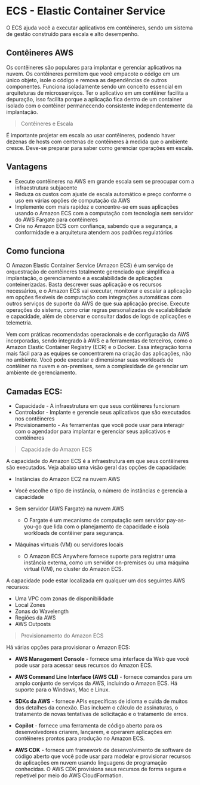 # ECS - Elastic Container Service

O ECS ajuda você a executar aplicativos em contêineres, sendo um sistema de gestão construído para escala e alto desempenho.

## Contêineres AWS

Os contêineres são populares para implantar e gerenciar aplicativos na nuvem. Os contêineres permitem que você empacote o código em um único objeto, isole o código e remova as dependências de outros componentes. Funciona isoladamente sendo um conceito essencial em arquiteturas de microsserviços. Ter o aplicativo em um contêiner facilita a depuração, isso facilita porque a aplicação fica dentro de um container isolado com o contêiner permanecendo consistente independentemente da implantação.

> Contêineres e Escala

É importante projetar em escala ao usar contêineres, podendo haver dezenas de hosts com centenas de contêineres à medida que o ambiente cresce. Deve-se preparar para saber como gerenciar operações em escala.

## Vantagens

- Execute contêineres na AWS em grande escala sem se preocupar com a infraestrutura subjacente
- Reduza os custos com ajuste de escala automático e preço conforme o uso em várias opções de computação da AWS
- Implemente com mais rapidez e concentre-se em suas aplicações usando o Amazon ECS com a computação com tecnologia sem servidor do AWS Fargate para contêineres
- Crie no Amazon ECS com confiança, sabendo que a segurança, a conformidade e a arquitetura atendem aos padrões regulatórios

## Como funciona

O Amazon Elastic Container Service (Amazon ECS) é um serviço de orquestração de contêineres totalmente gerenciado que simplifica a implantação, o gerenciamento e a escalabilidade de aplicações conteinerizadas. Basta descrever suas aplicação e os recursos necessários, e o Amazon ECS vai executar, monitorar e escalar a aplicação em opções flexíveis de computação com integrações automáticas com outros serviços de suporte da AWS de que sua aplicação precise. Execute operações do sistema, como criar regras personalizadas de escalabilidade e capacidade, além de observar e consultar dados de logs de aplicações e telemetria.

Vem com práticas recomendadas operacionais e de configuração da AWS incorporadas, sendo integrado à AWS e a ferramentas de terceiros, como o Amazon Elastic Container Registry (ECR) e o Docker. Essa integração torna mais fácil para as equipes se concentrarem na criação das aplicações, não no ambiente. Você pode executar e dimensionar suas workloads de contêiner na nuvem e on-premises, sem a complexidade de gerenciar um ambiente de gerenciamento.

## Camadas ECS:

- Capacidade - A infraestrutura em que seus contêineres funcionam
- Controlador - Implante e gerencie seus aplicativos que são executados nos contêineres
- Provisionamento - As ferramentas que você pode usar para interagir com o agendador para implantar e gerenciar seus aplicativos e contêineres

> Capacidade do Amazon ECS

A capacidade do Amazon ECS é a infraestrutura em que seus contêineres são executados. Veja abaixo uma visão geral das opções de capacidade:

- Instâncias do Amazon EC2 na nuvem AWS
- Você escolhe o tipo de instância, o número de instâncias e gerencia a capacidade
- Sem servidor (AWS Fargate) na nuvem AWS        
  - O Fargate é um mecanismo de computação sem servidor pay-as-you-go que lida com o planejamento de capacidade e isola workloads de contêiner para segurança.

- Máquinas virtuais (VM) ou servidores locais
  - O Amazon ECS Anywhere fornece suporte para registrar uma instância externa, como um servidor on-premises ou uma máquina virtual (VM), no cluster do Amazon ECS.

A capacidade pode estar localizada em qualquer um dos seguintes AWS recursos:

- Uma VPC com zonas de disponibilidade
- Local Zones
- Zonas do Wavelength
- Regiões da AWS
- AWS Outposts

> Provisionamento do Amazon ECS

Há várias opções para provisionar o Amazon ECS:

- **AWS Management Console** - fornece uma interface da Web que você pode usar para acessar seus recursos do Amazon ECS.

- **AWS Command Line Interface (AWS CLI)** - fornece comandos para um amplo conjunto de serviços da AWS, incluindo o Amazon ECS. Há suporte para o Windows, Mac e Linux.

- **SDKs da AWS** - fornece APIs específicas de idioma e cuida de muitos dos detalhes da conexão. Elas incluem o cálculo de assinaturas, o tratamento de novas tentativas de solicitação e o tratamento de erros.

- **Copilot** - fornece uma ferramenta de código aberto para os desenvolvedores criarem, lançarem, e operarem aplicações em contêineres prontos para produção no Amazon ECS.

- **AWS CDK** - fornece um framework de desenvolvimento de software de código aberto que você pode usar para modelar e provisionar recursos de aplicações em nuvem usando linguagens de programação conhecidas. O AWS CDK provisiona seus recursos de forma segura e repetível por meio do AWS CloudFormation.
